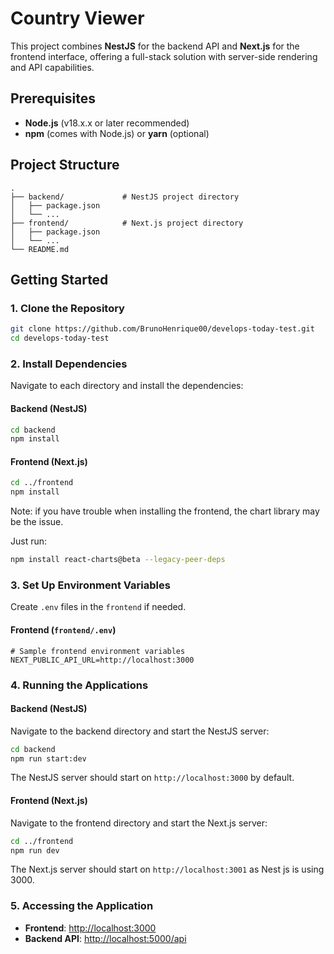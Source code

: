 # Country Viewer

This project combines **NestJS** for the backend API and **Next.js** for the frontend interface, offering a full-stack solution with server-side rendering and API capabilities.

## Prerequisites

- **Node.js** (v18.x.x or later recommended)
- **npm** (comes with Node.js) or **yarn** (optional)

## Project Structure

```plaintext
.
├── backend/             # NestJS project directory
│   ├── package.json
│   └── ...
├── frontend/            # Next.js project directory
│   ├── package.json
│   └── ...
└── README.md
```

## Getting Started

### 1. Clone the Repository

```bash
git clone https://github.com/BrunoHenrique00/develops-today-test.git
cd develops-today-test
```

### 2. Install Dependencies

Navigate to each directory and install the dependencies:

#### Backend (NestJS)

```bash
cd backend
npm install
```

#### Frontend (Next.js)

```bash
cd ../frontend
npm install
```

Note: if you have trouble when installing the frontend, the chart library may be the issue.

Just run:
```bash
npm install react-charts@beta --legacy-peer-deps
```

### 3. Set Up Environment Variables

Create `.env` files in the `frontend` if needed.


#### Frontend (`frontend/.env`)

```env
# Sample frontend environment variables
NEXT_PUBLIC_API_URL=http://localhost:3000
```

### 4. Running the Applications

#### Backend (NestJS)

Navigate to the backend directory and start the NestJS server:

```bash
cd backend
npm run start:dev
```

The NestJS server should start on `http://localhost:3000` by default.

#### Frontend (Next.js)

Navigate to the frontend directory and start the Next.js server:

```bash
cd ../frontend
npm run dev
```

The Next.js server should start on `http://localhost:3001` as Nest js is using 3000.

### 5. Accessing the Application

- **Frontend**: [http://localhost:3000](http://localhost:3001)
- **Backend API**: [http://localhost:5000/api](http://localhost:3000)